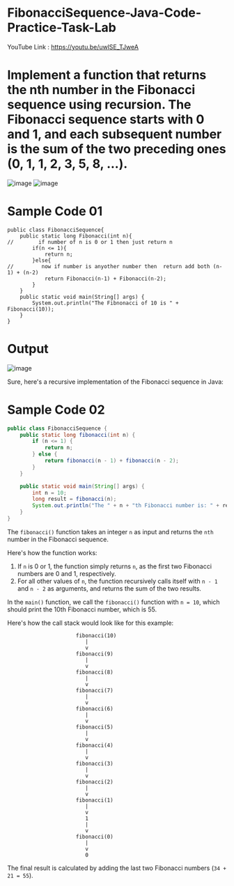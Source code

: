 # FibonacciSequence-Java-Code-Practice-Task-Lab


YouTube Link : https://youtu.be/uwlSE_TJweA
# Implement a function that returns the nth number in the Fibonacci sequence using recursion. The Fibonacci sequence starts  with 0 and 1, and each subsequent number is the sum of the two preceding ones (0, 1, 1, 2, 3, 5, 8, ...). 

![image](https://github.com/ARIBFIB/FibonacciSequence-Java-Code-Practice-Task-Lab/assets/125716994/be7bfd33-cac1-4091-8878-088e95c2dc8f)
![image](https://github.com/ARIBFIB/FibonacciSequence-Java-Code-Practice-Task-Lab/assets/125716994/38621dbd-daf9-4c58-99df-8e7f79d57704)

# Sample Code 01
```
public class FibonacciSequence{
    public static long Fibonacci(int n){
//        if number of n is 0 or 1 then just return n
        if(n <= 1){
            return n;
        }else{
//         now if number is anyother number then  return add both (n-1) + (n-2)
            return Fibonacci(n-1) + Fibonacci(n-2);
        }
    }
    public static void main(String[] args) {
        System.out.println("The Fibnonacci of 10 is " +  Fibonacci(10));
    }
}
```
# Output
![image](https://github.com/ARIBFIB/FibonacciSequence-Java-Code-Practice-Task-Lab/assets/125716994/8b627acb-3bf7-4ea0-a794-d69ce8d6344c)


Sure, here's a recursive implementation of the Fibonacci sequence in Java:
# Sample Code 02
```java
public class FibonacciSequence {
    public static long fibonacci(int n) {
        if (n <= 1) {
            return n;
        } else {
            return fibonacci(n - 1) + fibonacci(n - 2);
        }
    }

    public static void main(String[] args) {
        int n = 10;
        long result = fibonacci(n);
        System.out.println("The " + n + "th Fibonacci number is: " + result);
    }
}
```

The `fibonacci()` function takes an integer `n` as input and returns the `nth` number in the Fibonacci sequence.

Here's how the function works:

1. If `n` is 0 or 1, the function simply returns `n`, as the first two Fibonacci numbers are 0 and 1, respectively.
2. For all other values of `n`, the function recursively calls itself with `n - 1` and `n - 2` as arguments, and returns the sum of the two results.

In the `main()` function, we call the `fibonacci()` function with `n = 10`, which should print the 10th Fibonacci number, which is 55.

Here's how the call stack would look like for this example:

```
                      fibonacci(10)
                         |
                         v
                      fibonacci(9)
                         |
                         v
                      fibonacci(8)
                         |
                         v
                      fibonacci(7)
                         |
                         v
                      fibonacci(6)
                         |
                         v
                      fibonacci(5)
                         |
                         v
                      fibonacci(4)
                         |
                         v
                      fibonacci(3)
                         |
                         v
                      fibonacci(2)
                         |
                         v
                      fibonacci(1)
                         |
                         v
                         1
                         |
                         v
                      fibonacci(0)
                         |
                         v
                         0
```

The final result is calculated by adding the last two Fibonacci numbers (`34 + 21 = 55`).
